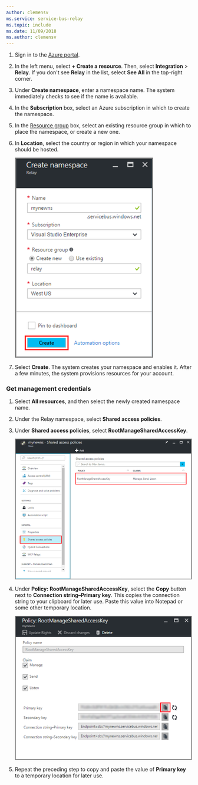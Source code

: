 ```yaml
---
author: clemensv
ms.service: service-bus-relay
ms.topic: include
ms.date: 11/09/2018
ms.author: clemensv
---
```

1. Sign in to the [Azure portal][Azure portal].
2. In the left menu, select **+ Create a resource**. Then, select **Integration** > **Relay**. If you don't see **Relay** in the list, select **See All** in the top-right corner. 
3. Under **Create namespace**, enter a namespace name. The system immediately checks to see if the name is available.
4. In the **Subscription** box, select an Azure subscription in which to create the namespace.
5. In the [Resource group](../articles/azure-resource-manager/resource-group-portal.md) box, select an existing resource group in which to place the namespace, or create a new one.  
6. In **Location**, select the country or region in which your namespace should be hosted.
   
    ![Create namespace][create-namespace]
7. Select **Create**. The system creates your namespace and enables it. After a few minutes, the system provisions resources for your account.

### Get management credentials

1. Select **All resources**, and then select the newly created namespace name.
2. Under the Relay namespace, select **Shared access policies**.  
3. Under **Shared access policies**, select **RootManageSharedAccessKey**.
   
    ![connection-info][connection-info]
4. Under **Policy: RootManageSharedAccessKey**, select the **Copy** button next to **Connection string–Primary key**. This copies the connection string to your clipboard for later use. Paste this value into Notepad or some other temporary location.
   
    ![connection-string][connection-string]

5. Repeat the preceding step to copy and paste the value of **Primary key** to a temporary location for later use.  

<!--Image references-->

[create-namespace]: ./media/relay-create-namespace-portal/create-namespace.png
[connection-info]: ./media/relay-create-namespace-portal/connection-info.png
[connection-string]: ./media/relay-create-namespace-portal/connection-string.png
[Azure portal]: https://portal.azure.com
